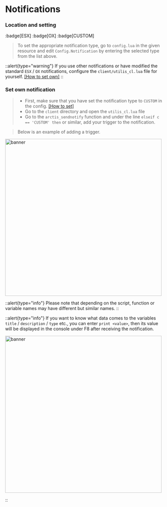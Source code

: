 # Notifications

### Location and setting

:badge[ESX] :badge[OX] :badge[CUSTOM]

> To set the appropriate notification type, go to `config.lua` in the given resource and edit `Config.Notification` by entering the selected type from the list above.

::alert{type="warning"}
If you use other notifications or have modified the standard `ESX` / `OX` notifications, configure the `client/utilis_cl.lua` file for yourself. [[How to set own]](#set-own-notification)
::

### Set own notification

> - First, make sure that you have set the notification type to `CUSTOM` in the config. [[How to set]](#location-and-setting)
> - Go to the `client` directory and open the `utilis_cl.lua` file
> - Go to the `arctis_sendnotify` function and under the line `elseif c == 'CUSTOM' then` or similar, add your trigger to the notification.

> Below is an example of adding a trigger.

<p>
  <img src="/setnotify.gif" width="500" title="banner">
</p>

::alert{type="info"}
Please note that depending on the script, function or variable names may have different but similar names.
::

::alert{type="info"}
If you want to know what data comes to the variables `title` / `description` / `type` etc., you can enter `print <value>`, then its value will be displayed in the console under F8 after receiving the notification.

<p>
  <img src="/printnotifyvalue.gif" width="500" title="banner">
</p>
::